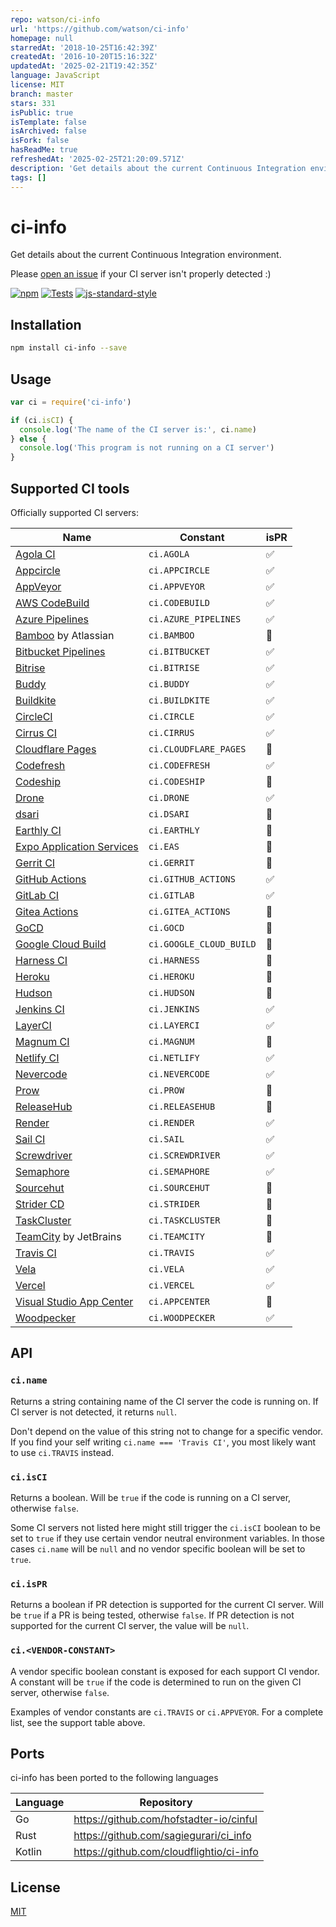 ```yaml
---
repo: watson/ci-info
url: 'https://github.com/watson/ci-info'
homepage: null
starredAt: '2018-10-25T16:42:39Z'
createdAt: '2016-10-20T15:16:32Z'
updatedAt: '2025-02-21T19:42:35Z'
language: JavaScript
license: MIT
branch: master
stars: 331
isPublic: true
isTemplate: false
isArchived: false
isFork: false
hasReadMe: true
refreshedAt: '2025-02-25T21:20:09.571Z'
description: 'Get details about the current Continuous Integration environment '
tags: []
---
```


# ci-info

Get details about the current Continuous Integration environment.

Please [open an
issue](https://github.com/watson/ci-info/issues/new?template=ci-server-not-detected.md)
if your CI server isn't properly detected :)

[![npm](https://img.shields.io/npm/v/ci-info.svg)](https://www.npmjs.com/package/ci-info)
[![Tests](https://github.com/watson/ci-info/workflows/Tests/badge.svg)](https://github.com/watson/ci-info/actions)
[![js-standard-style](https://img.shields.io/badge/code%20style-standard-brightgreen.svg?style=flat)](https://github.com/feross/standard)

## Installation

```bash
npm install ci-info --save
```

## Usage

```js
var ci = require('ci-info')

if (ci.isCI) {
  console.log('The name of the CI server is:', ci.name)
} else {
  console.log('This program is not running on a CI server')
}
```

## Supported CI tools

Officially supported CI servers:

| Name                                                                            | Constant                | isPR |
| ------------------------------------------------------------------------------- | ----------------------- | ---- |
| [Agola CI](https://agola.io/)                                                   | `ci.AGOLA`              | ✅   |
| [Appcircle](https://appcircle.io/)                                              | `ci.APPCIRCLE`          | ✅   |
| [AppVeyor](http://www.appveyor.com)                                             | `ci.APPVEYOR`           | ✅   |
| [AWS CodeBuild](https://aws.amazon.com/codebuild/)                              | `ci.CODEBUILD`          | ✅   |
| [Azure Pipelines](https://azure.microsoft.com/en-us/services/devops/pipelines/) | `ci.AZURE_PIPELINES`    | ✅   |
| [Bamboo](https://www.atlassian.com/software/bamboo) by Atlassian                | `ci.BAMBOO`             | 🚫   |
| [Bitbucket Pipelines](https://bitbucket.org/product/features/pipelines)         | `ci.BITBUCKET`          | ✅   |
| [Bitrise](https://www.bitrise.io/)                                              | `ci.BITRISE`            | ✅   |
| [Buddy](https://buddy.works/)                                                   | `ci.BUDDY`              | ✅   |
| [Buildkite](https://buildkite.com)                                              | `ci.BUILDKITE`          | ✅   |
| [CircleCI](http://circleci.com)                                                 | `ci.CIRCLE`             | ✅   |
| [Cirrus CI](https://cirrus-ci.org)                                              | `ci.CIRRUS`             | ✅   |
| [Cloudflare Pages](https://pages.cloudflare.com/)                               | `ci.CLOUDFLARE_PAGES`   | 🚫   |
| [Codefresh](https://codefresh.io/)                                              | `ci.CODEFRESH`          | ✅   |
| [Codeship](https://codeship.com)                                                | `ci.CODESHIP`           | 🚫   |
| [Drone](https://drone.io)                                                       | `ci.DRONE`              | ✅   |
| [dsari](https://github.com/rfinnie/dsari)                                       | `ci.DSARI`              | 🚫   |
| [Earthly CI](https://earthly.dev/)                                              | `ci.EARTHLY`            | 🚫   |
| [Expo Application Services](https://expo.dev/eas)                               | `ci.EAS`                | 🚫   |
| [Gerrit CI](https://www.gerritcodereview.com)                                   | `ci.GERRIT`             | 🚫   |
| [GitHub Actions](https://github.com/features/actions/)                          | `ci.GITHUB_ACTIONS`     | ✅   |
| [GitLab CI](https://about.gitlab.com/gitlab-ci/)                                | `ci.GITLAB`             | ✅   |
| [Gitea Actions](https://about.gitea.com/)                                       | `ci.GITEA_ACTIONS`      | 🚫  |
| [GoCD](https://www.go.cd/)                                                      | `ci.GOCD`               | 🚫   |
| [Google Cloud Build](https://cloud.google.com/build)                            | `ci.GOOGLE_CLOUD_BUILD` | 🚫   |
| [Harness CI](https://www.harness.io/products/continuous-integration)            | `ci.HARNESS`            | 🚫   |
| [Heroku](https://www.heroku.com)                                                | `ci.HEROKU`             | 🚫   |
| [Hudson](http://hudson-ci.org)                                                  | `ci.HUDSON`             | 🚫   |
| [Jenkins CI](https://jenkins-ci.org)                                            | `ci.JENKINS`            | ✅   |
| [LayerCI](https://layerci.com/)                                                 | `ci.LAYERCI`            | ✅   |
| [Magnum CI](https://magnum-ci.com)                                              | `ci.MAGNUM`             | 🚫   |
| [Netlify CI](https://www.netlify.com/)                                          | `ci.NETLIFY`            | ✅   |
| [Nevercode](http://nevercode.io/)                                               | `ci.NEVERCODE`          | ✅   |
| [Prow](https://docs.prow.k8s.io/)                                               | `ci.PROW`               | 🚫   |
| [ReleaseHub](https://releasehub.com/)                                           | `ci.RELEASEHUB`         | 🚫   |
| [Render](https://render.com/)                                                   | `ci.RENDER`             | ✅   |
| [Sail CI](https://sail.ci/)                                                     | `ci.SAIL`               | ✅   |
| [Screwdriver](https://screwdriver.cd/)                                          | `ci.SCREWDRIVER`        | ✅   |
| [Semaphore](https://semaphoreci.com)                                            | `ci.SEMAPHORE`          | ✅   |
| [Sourcehut](https://sourcehut.org/)                                             | `ci.SOURCEHUT`          | 🚫   |
| [Strider CD](https://strider-cd.github.io/)                                     | `ci.STRIDER`            | 🚫   |
| [TaskCluster](http://docs.taskcluster.net)                                      | `ci.TASKCLUSTER`        | 🚫   |
| [TeamCity](https://www.jetbrains.com/teamcity/) by JetBrains                    | `ci.TEAMCITY`           | 🚫   |
| [Travis CI](http://travis-ci.org)                                               | `ci.TRAVIS`             | ✅   |
| [Vela](https://go-vela.github.io/docs/)                                         | `ci.VELA`               | ✅   |
| [Vercel](https://vercel.com/)                                                   | `ci.VERCEL`             | ✅   |
| [Visual Studio App Center](https://appcenter.ms/)                               | `ci.APPCENTER`          | 🚫   |
| [Woodpecker](https://woodpecker-ci.org/)                                        | `ci.WOODPECKER`         | ✅   |

## API

### `ci.name`

Returns a string containing name of the CI server the code is running on.
If CI server is not detected, it returns `null`.

Don't depend on the value of this string not to change for a specific
vendor. If you find your self writing `ci.name === 'Travis CI'`, you
most likely want to use `ci.TRAVIS` instead.

### `ci.isCI`

Returns a boolean. Will be `true` if the code is running on a CI server,
otherwise `false`.

Some CI servers not listed here might still trigger the `ci.isCI`
boolean to be set to `true` if they use certain vendor neutral
environment variables. In those cases `ci.name` will be `null` and no
vendor specific boolean will be set to `true`.

### `ci.isPR`

Returns a boolean if PR detection is supported for the current CI server. Will
be `true` if a PR is being tested, otherwise `false`. If PR detection is
not supported for the current CI server, the value will be `null`.

### `ci.<VENDOR-CONSTANT>`

A vendor specific boolean constant is exposed for each support CI
vendor. A constant will be `true` if the code is determined to run on
the given CI server, otherwise `false`.

Examples of vendor constants are `ci.TRAVIS` or `ci.APPVEYOR`. For a
complete list, see the support table above.

## Ports

ci-info has been ported to the following languages

| Language | Repository |
|----------|------------|
| Go       | https://github.com/hofstadter-io/cinful |
| Rust     | https://github.com/sagiegurari/ci_info |
| Kotlin   | https://github.com/cloudflightio/ci-info |

## License

[MIT](LICENSE)
